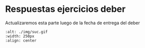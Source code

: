 # Respuestas ejercicios deber

Actualizaremos esta parte luego de la fecha de entrega del deber 

```{image} ./img/suc.gif
:alt: ./img/suc.gif
:width: 250px
:align: center
```

